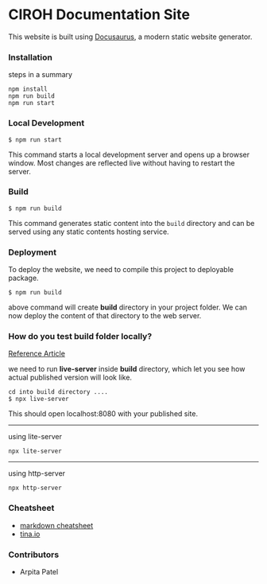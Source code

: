 # CIROH Documentation Site

This website is built using [Docusaurus](https://docusaurus.io/), a modern static website generator.

### Installation

steps in a summary
``` 
npm install
npm run build
npm run start
```

### Local Development

```
$ npm run start
```

This command starts a local development server and opens up a browser window. Most changes are reflected live without having to restart the server.

### Build

```
$ npm run build
```

This command generates static content into the `build` directory and can be served using any static contents hosting service.

### Deployment

To deploy the website, we need to compile this project to deployable package. 

```
$ npm run build
```

above command will create **build** directory in your project folder. We can now deploy the content of that directory to the web server. 


### How do you test build folder locally?

[Reference Article](https://medium.com/swlh/need-a-local-static-server-here-are-several-options-bbbe77e59a11)

we need to run **live-server** inside **build** directory, which let you see how actual published version will look like. 

```
cd into build directory ....
$ npx live-server
```

This should open localhost:8080 with your published site.


-------
using lite-server

```
npx lite-server
```

-------
using http-server

```
npx http-server
```

### Cheatsheet

- [markdown cheatsheet](https://github.com/adam-p/markdown-here/wiki/Markdown-Cheatsheet)
- [tina.io](https://tina.io/)

### Contributors
- Arpita Patel

